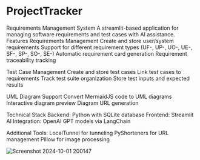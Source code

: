 # ProjectTracker
Requirements Management System
A streamlit-based application for managing software requirements and test cases with AI assistance.
Features
Requirements Management
    Create and store user/system requirements
    Support for different requirement types (UF-, UP-, UO-, UE-, SF-, SP-, SO-, SE-)
    Automatic requirement card generation
    Requirement traceability tracking

    
Test Case Management
    Create and store test cases
    Link test cases to requirements
    Track test suite organization
    Store test inputs and expected results

    
UML Diagram Support
    Convert MermaidJS code to UML diagrams
    Interactive diagram preview
    Diagram URL generation

Technical Stack
Backend: Python with SQLite database
Frontend: Streamlit
AI Integration: OpenAI GPT models via LangChain

Additional Tools:
    LocalTunnel for tunneling
    PyShorteners for URL management
    Pillow for image processing
    
![Screenshot 2024-10-01 200147](https://github.com/user-attachments/assets/dae5155b-7cb9-476b-9eb8-111922326a49)
